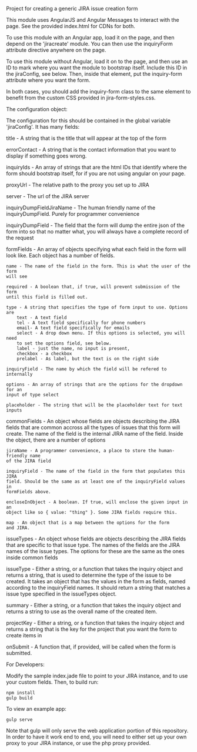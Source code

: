 Project for creating a generic JIRA issue creation form

This module uses AngularJS and Angular Messages to interact with the page. See
the provided index.html for CDNs for both.

To use this module with an Angular app, load it on the page, and then depend
on the 'jiracreate' module. You can then use the inquiryForm attribute directive
anywhere on the page.

To use this module without Angular, load it on to the page, and then use an ID
to mark where you want the module to bootstrap itself. Include this ID in the 
jiraConfig, see below. Then, inside that element, put the inquiry-form attribute
where you want the form.

In both cases, you should add the inquiry-form class to the same element to 
benefit from the custom CSS provided in jira-form-styles.css.

The configuration object:

The configuration for this should be contained in the global variable 
'jiraConfig'. It has many fields:

title - A string that is the title that will appear at the top of the form

errorContact - A string that is the contact information that you want to display
if something goes wrong.

inquiryIds - An array of strings that are the html IDs that identify where the 
form should bootstrap itself, for if you are not using angular on your page.

proxyUrl - The relative path to the proxy you set up to JIRA

server - The url of the JIRA server

inquiryDumpFieldJiraName - The human friendly name of the inquiryDumpField.
Purely for programmer convenience

inquiryDumpField - The field that the form will dump the entire json of the form
into so that no matter what, you will always have a complete record of the request

formFields - An array of objects specifying what each field in the form will
look like. Each object has a number of fields.
    
    name - The name of the field in the form. This is what the user of the form
    will see
    
    required - A boolean that, if true, will prevent submission of the form
    until this field is filled out.
    
    type - A string that specifies the type of form input to use. Options are
        text - A text field
        tel - A text field specifically for phone numbers
        email- A text field specifically for emails
        select - A drop down menu. If this options is selected, you will need
        to set the options field, see below.
        label - just the name, no input is present,
        checkbox - a checkbox
        prelabel - As label, but the text is on the right side

    inquiryField - The name by which the field will be refered to internally

    options - An array of strings that are the options for the dropdown for an
    input of type select
    
    placeholder - The string that will be the placeholder text for text inputs

commonFields - An object whose fields are objects describing the JIRA fields that
are common accross all the types of issues that this form will create. The name
of the field is the internal JIRA name of the field. Inside the object,
there are a number of options

    jiraName - A programmer convenience, a place to store the human-friendly name
    of the JIRA field

    inquiryField - The name of the field in the form that populates this JIRA
    field. Should be the same as at least one of the inquiryField values in
    formFields above.

    encloseInObject - A boolean. If true, will enclose the given input in an
    object like so { value: "thing" }. Some JIRA fields require this.

    map - An object that is a map between the options for the form
    and JIRA.

issueTypes - An object whose fields are objects describing the JIRA fields that
are specific to that issue type. The names of the fields are the JIRA names
of the issue types. The options for these are the same as the ones inside common
fields

issueType - Either a string, or a function that takes the inquiry object and
returns a string, that is used to determine the type of the issue to be
created. It takes an object that has the values in the form as fields, named
according to the inquiryField names. It should return a string that matches a
issue type specified in the issueTypes object.

summary - Either a string, or a function that takes the inquiry object and
returns a string to use as the overall name of the created item.

projectKey - Either a string, or a function that takes the inquiry object and
returns a string that is the key for the project that you want the form to
create items in

onSubmit - A function that, if provided, will be called when the form is submitted.

For Developers:

Modify the sample index.jade file to point to your JIRA instance, and to use
your custom fields. Then, to build run:

```
npm install
gulp build
```

To view an example app:

```
gulp serve
```

Note that gulp will only serve the web application portion of this repository.
In order to have it work end to end, you will need to either set up your own
proxy to your JIRA instance, or use the php proxy provided.
